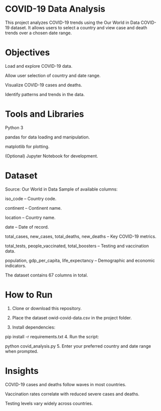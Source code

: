 # COVID-19 Data Analysis
This project analyzes COVID-19 trends using the Our World in Data COVID-19 dataset.
It allows users to select a country and view case and death trends over a chosen date range.

# Objectives
Load and explore COVID-19 data.

Allow user selection of country and date range.

Visualize COVID-19 cases and deaths.

Identify patterns and trends in the data.

# Tools and Libraries
Python 3

pandas for data loading and manipulation.

matplotlib for plotting.

(Optional) Jupyter Notebook for development.

# Dataset
Source: Our World in Data
Sample of available columns:

iso_code – Country code.

continent – Continent name.

location – Country name.

date – Date of record.

total_cases, new_cases, total_deaths, new_deaths – Key COVID-19 metrics.

total_tests, people_vaccinated, total_boosters – Testing and vaccination data.

population, gdp_per_capita, life_expectancy – Demographic and economic indicators.

The dataset contains 67 columns in total.

# How to Run
1. Clone or download this repository.

2. Place the dataset owid-covid-data.csv in the project folder.

3. Install dependencies:

pip install -r requirements.txt
4. Run the script:

python covid_analysis.py
5. Enter your preferred country and date range when prompted.

# Insights
COVID-19 cases and deaths follow waves in most countries.

Vaccination rates correlate with reduced severe cases and deaths.

Testing levels vary widely across countries.

